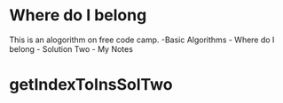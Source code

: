 # Where do I belong

This is an alogorithm on free code camp.
    -Basic Algorithms
        - Where do I belong - Solution Two 
        - My Notes
 

# getIndexToInsSolTwo
